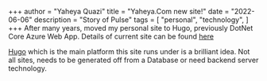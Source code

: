 +++
author = "Yaheya Quazi"
title = "Yaheya.Com new site!"
date = "2022-06-06"
description = "Story of Pulse"
tags = [
    "personal",
    "technology",
]
+++
After many years, moved my personal site to Hugo, previously DotNet Core Azure Web App. Details of current site can be found <a href="/about/">here</a>

<p><a href="https://gohugo.io/">Hugo</a> which is the main platform this site runs under is a brilliant idea. Not all sites, needs to be generated off from a Database or need backend server technology. </p>